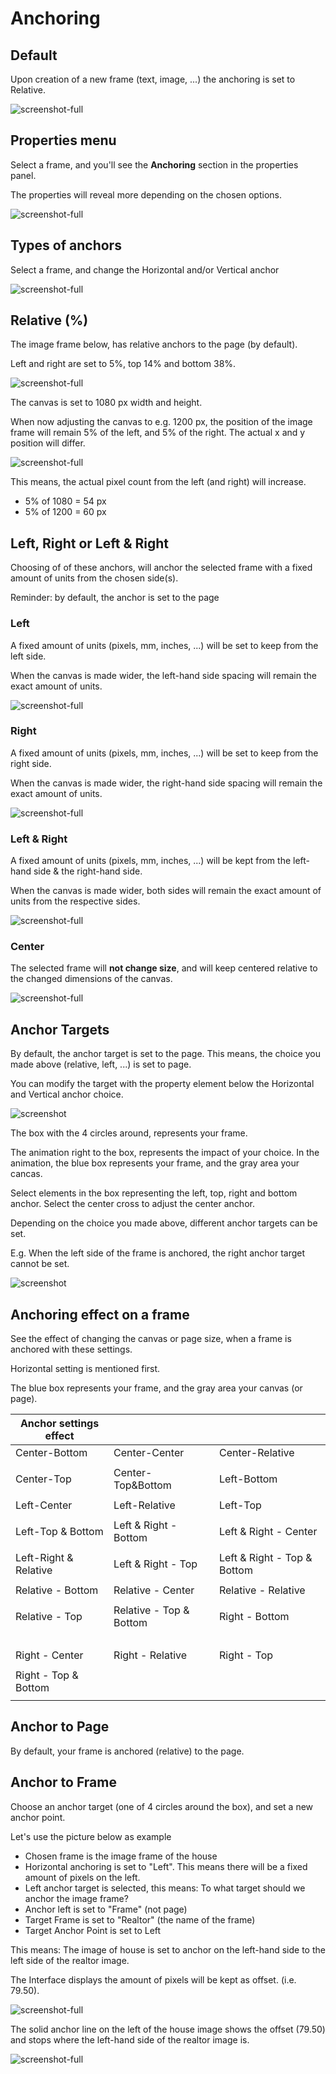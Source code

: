 # Anchoring

## Default

Upon creation of a new frame (text, image, ...) the anchoring is set to Relative.

![screenshot-full](anchor_guide_02.png)

## Properties menu

Select a frame, and you'll see the **Anchoring** section in the properties panel.

The properties will reveal more depending on the chosen options.

![screenshot-full](anchor_guide_01.png)

## Types of anchors

Select a frame, and change the Horizontal and/or Vertical anchor

![screenshot-full](anchor_guide_05.gif)

## Relative (%)

The image frame below, has relative anchors to the page (by default).

Left and right are set to 5%, top 14% and bottom 38%.

![screenshot-full](anchor_guide_03.png)

The canvas is set to 1080 px width and height.

When now adjusting the canvas to e.g. 1200 px, the position of the image frame will remain 5% of the left, and 5% of the right. The actual x and y position will differ.

![screenshot-full](anchor_guide_04.gif)

This means, the actual pixel count from the left (and right) will increase. 

- 5% of 1080 = 54 px
- 5% of 1200 = 60 px

## Left, Right or Left & Right

Choosing of of these anchors, will anchor the selected frame with a fixed amount of units from the chosen side(s).

Reminder: by default, the anchor is set to the page

### Left

A fixed amount of units (pixels, mm, inches, ...) will be set to keep from the left side.

When the canvas is made wider, the left-hand side spacing will remain the exact amount of units.

![screenshot-full](anchor_guide_06.gif)

### Right

A fixed amount of units (pixels, mm, inches, ...) will be set to keep from the right side.

When the canvas is made wider, the right-hand side spacing will remain the exact amount of units.

![screenshot-full](anchor_guide_07.gif)

### Left & Right

A fixed amount of units (pixels, mm, inches, ...) will be kept from the left-hand side & the right-hand side.

When the canvas is made wider, both sides will remain the exact amount of units from the respective sides.

![screenshot-full](anchor_guide_08.gif)

### Center

The selected frame will **not change size**, and will keep centered relative to the changed dimensions of the canvas.

![screenshot-full](anchor_guide_09.gif)

## Anchor Targets

By default, the anchor target is set to the page. This means, the choice you made above (relative, left, ...) is set to page.

You can modify the target with the property element below the Horizontal and Vertical anchor choice.

![screenshot](anchor_guide_10.png)

The box with the 4 circles around, represents your frame.

The animation right to the box, represents the impact of your choice. In the animation, the blue box represents your frame, and the gray area your cancas.

Select elements in the box representing the left, top, right and bottom anchor. Select the center cross to adjust the center anchor.

Depending on the choice you made above, different anchor targets can be set.

E.g. When the left side of the frame is anchored, the right anchor target cannot be set.

![screenshot](anchor_guide_11.png)

## Anchoring effect on a frame

See the effect of changing the canvas or page size, when a frame is anchored with these settings.

Horizontal setting is mentioned first.

The blue box represents your frame, and the gray area your canvas (or page).

<script src="https://unpkg.com/@dotlottie/player-component@2.7.12/dist/dotlottie-player.mjs" type="module"></script>


| Anchor settings effect      | | |
| -- | -- | -- |
| Center-Bottom              | Center-Center             | Center-Relative             |
|<dotlottie-player src="animations/Center-Bottom.json" background="transparent" speed="1" style="width: 200px; height: 200px" direction="1" playMode="normal" loop autoplay></dotlottie-player>|<dotlottie-player src="animations/Center-Center.json" background="transparent" speed="1" style="width: 200px; height: 200px" direction="1" playMode="normal" loop autoplay></dotlottie-player>|<dotlottie-player src="animations/Center-Relative.json" background="transparent" speed="1" style="width: 200px; height: 200px" direction="1" playMode="normal" loop autoplay></dotlottie-player>|
| Center-Top              | Center-Top&Bottom             | Left-Bottom             |
|<dotlottie-player src="animations/Center-Top.json" background="transparent" speed="1" style="width: 200px; height: 200px" direction="1" playMode="normal" loop autoplay></dotlottie-player>|<dotlottie-player src="animations/Center-Top&Bottom.json" background="transparent" speed="1" style="width: 200px; height: 200px" direction="1" playMode="normal" loop autoplay></dotlottie-player>|<dotlottie-player src="animations/Left-Bottom.json" background="transparent" speed="1" style="width: 200px; height: 200px" direction="1" playMode="normal" loop autoplay></dotlottie-player>|
| Left-Center       | Left-Relative     | Left-Top      |
|<dotlottie-player src="animations/Left-Center.json" background="transparent" speed="1" style="width: 200px; height: 200px" direction="1" playMode="normal" loop autoplay></dotlottie-player> | <dotlottie-player src="animations/Left-Relative.json" background="transparent" speed="1" style="width: 200px; height: 200px" direction="1" playMode="normal" loop autoplay></dotlottie-player> | <dotlottie-player src="animations/Left-Top.json" background="transparent" speed="1" style="width: 200px; height: 200px" direction="1" playMode="normal" loop autoplay></dotlottie-player>|
| Left-Top & Bottom       | Left & Right - Bottom | Left & Right - Center      |
| <dotlottie-player src="animations/Left-Top&Bottom.json" background="transparent" speed="1" style="width: 200px; height: 200px" direction="1" playMode="normal" loop autoplay></dotlottie-player> | <dotlottie-player src="animations/Left&Right-Bottom.json" background="transparent" speed="1" style="width: 200px; height: 200px" direction="1" playMode="normal" loop autoplay></dotlottie-player> | <dotlottie-player src="animations/Left&Right-Center.json" background="transparent" speed="1" style="width: 200px; height: 200px" direction="1" playMode="normal" loop autoplay></dotlottie-player> |
| Left-Right & Relative       | Left & Right - Top | Left & Right - Top & Bottom      |
| <dotlottie-player src="animations/Left&Right-Relative.json" background="transparent" speed="1" style="width: 200px; height: 200px" direction="1" playMode="normal" loop autoplay></dotlottie-player> | <dotlottie-player src="animations/Left&Right-Top.json" background="transparent" speed="1" style="width: 200px; height: 200px" direction="1" playMode="normal" loop autoplay></dotlottie-player> | <dotlottie-player src="animations/Left&Right-Top&Bottom.json" background="transparent" speed="1" style="width: 200px; height: 200px" direction="1" playMode="normal" loop autoplay></dotlottie-player> |
| Relative - Bottom       | Relative - Center | Relative - Relative      |
| <dotlottie-player src="animations/Relative-Bottom.json" background="transparent" speed="1" style="width: 200px; height: 200px" direction="1" playMode="normal" loop autoplay></dotlottie-player> | <dotlottie-player src="animations/Relative-Center.json" background="transparent" speed="1" style="width: 200px; height: 200px" direction="1" playMode="normal" loop autoplay></dotlottie-player> | <dotlottie-player src="animations/Relative-Relative.json" background="transparent" speed="1" style="width: 200px; height: 200px" direction="1" playMode="normal" loop autoplay></dotlottie-player> |
| Relative - Top | Relative - Top & Bottom| Right - Bottom |
| <dotlottie-player src="animations/Relative-Top.json" background="transparent" speed="1" style="width: 200px; height: 200px" direction="1" playMode="normal" loop autoplay></dotlottie-player> | <dotlottie-player src="animations/Relative-Top&Bottom.json" background="transparent" speed="1" style="width: 200px; height: 200px" direction="1" playMode="normal" loop autoplay></dotlottie-player> | <dotlottie-player src="animations/Right-Bottom.json" background="transparent" speed="1" style="width: 200px; height: 200px" direction="1" playMode="normal" loop autoplay></dotlottie-player> |
| Right - Center | Right - Relative | Right - Top |
| <dotlottie-player src="animations/Right-Center.json" background="transparent" speed="1" style="width: 200px; height: 200px" direction="1" playMode="normal" loop autoplay></dotlottie-player> | <dotlottie-player src="animations/Right-Relative.json" background="transparent" speed="1" style="width: 200px; height: 200px" direction="1" playMode="normal" loop autoplay></dotlottie-player> | <dotlottie-player src="animations/Right-Top.json" background="transparent" speed="1" style="width: 200px; height: 200px" direction="1" playMode="normal" loop autoplay></dotlottie-player> |
| Right - Top & Bottom |  |  |
<dotlottie-player src="animations/Right-Top&Bottom.json" background="transparent" speed="1" style="width: 200px; height: 200px" direction="1" playMode="normal" loop autoplay></dotlottie-player>| | |

## Anchor to Page

By default, your frame is anchored (relative) to the page.

## Anchor to Frame

Choose an anchor target (one of 4 circles around the box), and set a new anchor point.

Let's use the picture below as example

- Chosen frame is the image frame of the house
- Horizontal anchoring is set to "Left". This means there will be a fixed amount of pixels on the left.
- Left anchor target is selected, this means: To what target should we anchor the image frame?
- Anchor left is set to "Frame" (not page)
- Target Frame is set to "Realtor" (the name of the frame)
- Target Anchor Point is set to Left

This means: The image of house is set to anchor on the left-hand side to the left side of the realtor image.

The Interface displays the amount of pixels will be kept as offset. (i.e. 79.50).

![screenshot-full](anchor_guide_12.png)

The solid anchor line on the left of the house image shows the offset (79.50) and stops where the left-hand side of the realtor image is.

![screenshot-full](anchor_guide_13.png)